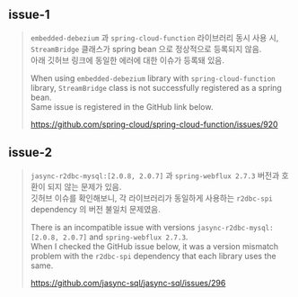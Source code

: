 ## issue-1
> `embedded-debezium` 과 `spring-cloud-function` 라이브러리 동시 사용 시, `StreamBridge` 클래스가 spring bean 으로 정상적으로 등록되지 않음.<br>
아래 깃허브 링크에 동일한 에러에 대한 이슈가 등록돼 있음.<br>
>
> When using `embedded-debezium` library with `spring-cloud-function` library, `StreamBridge` class is not successfully registered as a spring bean.<br>
Same issue is registered in the GitHub link below.<br>
> 
> <a href="https://github.com/spring-cloud/spring-cloud-function/issues/920">https://github.com/spring-cloud/spring-cloud-function/issues/920 </a>

## issue-2
>`jasync-r2dbc-mysql:[2.0.8, 2.0.7]` 과 `spring-webflux 2.7.3` 버전과 호환이 되지 않는 문제가 있음.<br>
깃허브 이슈를 확인해보니, 각 라이브러리가 동일하게 사용하는 `r2dbc-spi` dependency 의 버전 불일치 문제였음.<br>
> 
> There is an incompatible issue with versions `jasync-r2dbc-mysql:[2.0.8, 2.0.7]` and `spring-webflux 2.7.3`.<br>
When I checked the GitHub issue below, it was a version mismatch problem with the `r2dbc-spi` dependency that each library uses the same.<br>
> 
><a href="https://github.com/jasync-sql/jasync-sql/issues/296">https://github.com/jasync-sql/jasync-sql/issues/296 </a>